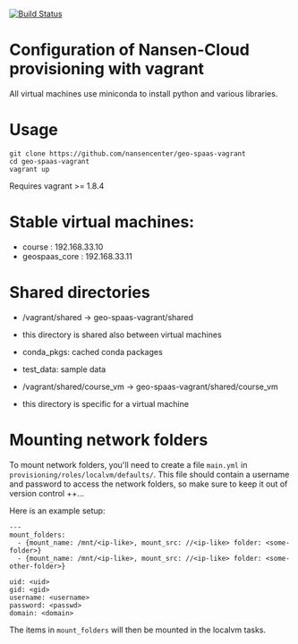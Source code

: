 [![Build Status](https://travis-ci.org/nansencenter/geo-spaas-vagrant.svg?branch=master)](https://travis-ci.org/nansencenter/geo-spaas-vagrant)

Configuration of Nansen-Cloud provisioning with vagrant
=======================================================
All virtual machines use miniconda to install python and various libraries.

Usage
=====
```
git clone https://github.com/nansencenter/geo-spaas-vagrant
cd geo-spaas-vagrant
vagrant up
```
Requires vagrant >= 1.8.4

Stable virtual machines:
=================
* course : 192.168.33.10
* geospaas_core : 192.168.33.11

Shared directories
==================
 * /vagrant/shared -> geo-spaas-vagrant/shared
  * this directory is shared also between virtual machines
  * conda_pkgs: cached conda packages
  * test_data: sample data

 * /vagrant/shared/course_vm -> geo-spaas-vagrant/shared/course_vm
  * this directory is specific for a virtual machine
  
Mounting network folders
========================
To mount network folders, you'll need to create a file ```main.yml``` in
```provisioning/roles/localvm/defaults/```. This file should contain a username
and password to access the network folders, so make sure to keep it out of
version control ++...

Here is an example setup:

```
---
mount_folders:
  - {mount_name: /mnt/<ip-like>, mount_src: //<ip-like> folder: <some-folder>}
  - {mount_name: /mnt/<ip-like>, mount_src: //<ip-like> folder: <some-other-folder>}

uid: <uid>
gid: <gid>
username: <username>
password: <passwd>
domain: <domain>
```

The items in ```mount_folders``` will then be mounted in the localvm tasks.
